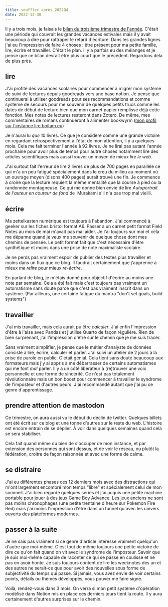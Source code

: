 ```yaml
---
title: souffler après 2022Q4
date: 2022-12-30
---
```


Il y a trois mois, je faisais le [bilan du troisième trimestre de 
l'année][1].
C'était une période qui couvrait les grandes vacances estivales mais il 
y avait beaucoup à dire pour rattraper le retard d'écriture.
Dans les grandes lignes j'ai eu l'impression de faire 4 choses : être 
présent pour ma petite famille, lire, écrire et travailler.
C'était le plan.
Il y a parfois eu des mélanges et je pense que ce bilan devrait être 
plus court que le précédent.
Regardons dela de plus près.


## lire

J'ai profité des vacances scolaires pour commencer à migrer mon système 
de suivi de lectures depuis goodreads vers une base notion.
Je pense que continuerai à utiliser goodreads pour ses recommandations 
et comme système de secours pour me souvenir de quelques petits trucs 
comme les dates de début de lecture bien que mon carnet papier remplisse 
déjà cette fonction.
Mes notes de lectures resteront dans Zotero.
De même, mes commentaires de romans continueront à alimenter bookwyrm 
([mon profil sur l'instance lire.boitam.eu][2])

Je n'aurai lu *que* 10 livres.
Ce que je considère comme une grande victoire en regardant 
retrospectivement à l'état de mon attention, il y a quelques mois.
Cela me fait terminer l'année à 92 livres.
Je ne lirai pas autant l'année prochaine pour avoir plus de temps pour 
autre choses notamment lire des articles scientifiques mais aussi 
trouver un moyen de mieux *lire le web*.

J'ai surtout fait l'erreur de lire 2 livres de plus de 700 pages en 
parallèle ce qui m'a un peu fatigué spécialement dans le creu du milieu 
au moment où un ouvrage moyen (disons 400 pages) aurait trouvé une fin.
Je commence à croire que la lecture requiert la même mentalité que la 
course à pied ou la randonnée montagneuse.
Ce qui me donne bien envie de lire *Autoportrait de l'auteur en coureur 
de fond* de  Murakami s'il n'a pas trop mal vieilli.


## écrire

Ma zettelkasten numérique est toujours à l'abandon.
J'ai commencé à geeker sur les fiches bristol format A6.
Passer à un carnet petit format Field Notes au mois de mai m'avait pas 
mal aider.
Je l'ai toujours sur moi et cela me dépanne quand je veux me souvenir de 
quelque chose dont mes chemins de pensée.
Le petit format fait que c'est nécessaire d'être synthétique et moins 
dans une prise de note maximaliste scolaire.

Je ne perds pas vraiment espoir de publier des textes plus travailler et 
moins dans un flux que ce blog.
Il faudrait certainement que j'apprenne à mieux *me relire* pour mieux 
*ré-écrire*.

En parlant de blog, je m'étais donné pour objectif d'écrire au moins une 
note par semaine.
Cela a été fait mais c'est toujours pas vraiment un automatisme sans 
doute parce que c'est pas vraiment inscrit dans un système.
(Par ailleurs, une certaine fatigue du mantra "don't set goals, build 
systems")


## travailler

J'ai mis travailler, mais cela aurait pu être *calculer*.
J'ai enfin l'impression d'être à l'aise avec Pandas et j'utilise Quarto 
de façon régulière.
Rien de bien surprenant, j'ai l'impression d'être sur le chemin que je 
me suis tracer.

Sans vraiment simplifier, je pense que le métier d'analyste de données 
consiste à lire, écrire, calculer et parler.
J'ai suivi un atelier de 2 jours à la prise de parole en public.
C'était génial.
Cela tient sans doute beaucoup aux formateurs mais j'y ai appris à me 
débarrasser de certains automatismes qui me font *mal* parler.
Il y a un côté libérateur à (re)trouver une voix personnelle et une 
forme de sincérité.
Ce n'est pas totalement révolutionnaire mais un bon boost pour commencer 
à travailler le syndrome de l'imposteur et d'autres peurs.
J'ai recommandé autant que j'ai pu ce genre d'apprentissage.


## prendre attention de mastodon

Ce trimestre, on aura aussi vu le début du déclin de twitter.
Quelques billets ont été écrit sur ce blog et une tonne d'autres sur le 
reste du web.
L'histoire est encore entrain de se déplier.
À voir dans quelques semaines quand cela se sera stabiliser.

Cela fait quand même du bien de s'occuper de mon instance, et par 
extension des personnes qui sont dessus, et de voir le réseau, ou plutôt 
la fédération, croitre de façon raisonnée et avec une forme de calme.


## se distraire

J'ai eu différentes phases ces 12 derniers mois avec des distractions 
qui m'ont largement encombré mon temps "libre" et spécialement celui de 
mon sommeil.
J'ai bien regardé quelques séries et j'ai acquis une petite machine 
portable pour jouer à des jeux Game Boy Advance.
Les jeux anciens ne sont pas moins chronophages (une petite trentaine 
d'heure sur Pokemon Fire Red) mais j'ai moins l'impression d'être dans 
un tunnel qu'avec les univers ouverts des plateformes modernes.


## passer à la suite

Je ne sais pas vraiment si ce genre d'article intéresse vraiment 
quelqu'un d'autre que moi-même.
C'est tout de même toujours une petite victoire de dire ce qu'on fait 
quand on vit avec le syndrome de l'imposteur.
Savoir que je suis moi-même capable de raconter ce qui se passe en 
coulisse et ne pas en avoir honte.
Je suis toujours content de lire les weeknotes des un et des autres ne 
serait-ce que pour avoir des nouvelles sous forme de subjectivité du 
temps qui passe.
Si jamais, vous avez envie de voir certains points, détails ou thèmes 
développés, vous pouver me faire signe.

Voilà, rendez-vous dans 3 mois.
On verra si mon petit système d'opération modélisé dans Notion mis en 
place ces derniers jours tient la route.
Il y aura certainement d'autres surprises sur le chemin.


[1]: https://11d.im/yo/20221002140141/
[2]: https://lire.boitam.eu/user/tk

